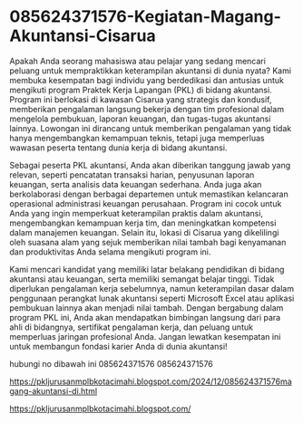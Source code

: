 # 085624371576-Kegiatan-Magang-Akuntansi-Cisarua
Apakah Anda seorang mahasiswa atau pelajar yang sedang mencari peluang untuk mempraktikkan keterampilan akuntansi di dunia nyata? Kami membuka kesempatan bagi individu yang berdedikasi dan antusias untuk mengikuti program Praktek Kerja Lapangan (PKL) di bidang akuntansi. Program ini berlokasi di kawasan Cisarua yang strategis dan kondusif, memberikan pengalaman langsung bekerja dengan tim profesional dalam mengelola pembukuan, laporan keuangan, dan tugas-tugas akuntansi lainnya. Lowongan ini dirancang untuk memberikan pengalaman yang tidak hanya mengembangkan kemampuan teknis, tetapi juga memperluas wawasan peserta tentang dunia kerja di bidang akuntansi.

Sebagai peserta PKL akuntansi, Anda akan diberikan tanggung jawab yang relevan, seperti pencatatan transaksi harian, penyusunan laporan keuangan, serta analisis data keuangan sederhana. Anda juga akan berkolaborasi dengan berbagai departemen untuk memastikan kelancaran operasional administrasi keuangan perusahaan. Program ini cocok untuk Anda yang ingin memperkuat keterampilan praktis dalam akuntansi, mengembangkan kemampuan kerja tim, dan meningkatkan kompetensi dalam manajemen keuangan. Selain itu, lokasi di Cisarua yang dikelilingi oleh suasana alam yang sejuk memberikan nilai tambah bagi kenyamanan dan produktivitas Anda selama mengikuti program ini.

Kami mencari kandidat yang memiliki latar belakang pendidikan di bidang akuntansi atau keuangan, serta memiliki semangat belajar tinggi. Tidak diperlukan pengalaman kerja sebelumnya, namun keterampilan dasar dalam penggunaan perangkat lunak akuntansi seperti Microsoft Excel atau aplikasi pembukuan lainnya akan menjadi nilai tambah. Dengan bergabung dalam program PKL ini, Anda akan mendapatkan bimbingan langsung dari para ahli di bidangnya, sertifikat pengalaman kerja, dan peluang untuk memperluas jaringan profesional Anda. Jangan lewatkan kesempatan ini untuk membangun fondasi karier Anda di dunia akuntansi!

hubungi no dibawah ini
085624371576
085624371576

https://pkljurusanmplbkotacimahi.blogspot.com/2024/12/085624371576magang-akuntansi-di.html

https://pkljurusanmplbkotacimahi.blogspot.com/
